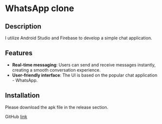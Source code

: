 # WhatsApp clone

## Description

I utilize Android Studio and Firebase to develop a simple chat application.

## Features

- **Real-time messaging**: Users can send and receive messages instantly, creating a smooth conversation experience.
- **User-friendly interface**: The UI is based on the popular chat application - WhatsApp.

## Installation

Please download the apk file in the release section.

GitHub [link](https://github.com/hunglqdz/WhatsApp-clone)
